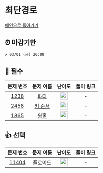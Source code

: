 # 최단경로

[메인으로 돌아가기](https://github.com/SeoYeomm/Algorithm_Py)

## ⏰ 마감기한
```html
✔️ 03/01 (금) 20:00
```


## 🙏 필수

|                                  문제 번호                                   |                                  문제 이름                                  |                                        난이도                                         |  풀이 링크  | 
|:------------------------------------------------------------------------:|:-----------------------------------------------------------------------:|:----------------------------------------------------------------------------------:| :-------: | 
| <a href="https://www.acmicpc.net/problem/1238" target="_blank">1238</a>  |  <a href="https://www.acmicpc.net/problem/1238" target="_blank">파티</a>  | <img height="25px" width="25px" src="https://static.solved.ac/tier_small/13.svg"/> |  -  |  
| <a href="https://www.acmicpc.net/problem/2458" target="_blank">2458</a> | <a href="https://www.acmicpc.net/problem/2458" target="_blank">키 순서</a> | <img height="25px" width="25px" src="https://static.solved.ac/tier_small/13.svg"/> |  - | 
| <a href="https://www.acmicpc.net/problem/1865" target="_blank">1865</a> |  <a href="https://www.acmicpc.net/problem/1865" target="_blank">웜홀</a>  | <img height="25px" width="25px" src="https://static.solved.ac/tier_small/13.svg"/> |  -  | 



## 👍 선택

|                                  문제 번호                                   |                                  문제 이름                                   |                                        난이도                                         |  풀이 링크  | 
|:------------------------------------------------------------------------:|:------------------------------------------------------------------------:|:----------------------------------------------------------------------------------:| :-------: | 
| <a href="https://www.acmicpc.net/problem/11404" target="_blank">11404</a> | <a href="https://www.acmicpc.net/problem/11404" target="_blank">플로이드</a> | <img height="25px" width="25px" src="https://static.solved.ac/tier_small/12.svg"/> |  -  |
